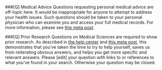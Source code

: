 ###[Q] Medical Advice
Questions requesting personal medical advice are off-topic here. It would be inappropriate for anyone to attempt to address your health issues. Such questions should be taken to your personal physician who can examine you and access your full medical records. For more information, please see [this meta post](https://medicalsciences.meta.stackexchange.com/a/748/805).

###[Q] Prior Research
Questions on Medical Sciences are required to show prior research. As described in [the help center](https://medicalsciences.stackexchange.com/help/how-to-ask) and [this meta post](https://medicalsciences.meta.stackexchange.com/q/411), this demonstrates that you’ve taken the time to try to help yourself, saves us from reiterating obvious answers, and helps you get more specific and relevant answers. Please [edit] your question with links to or references to what you've found in your search. Otherwise your question may be closed.

